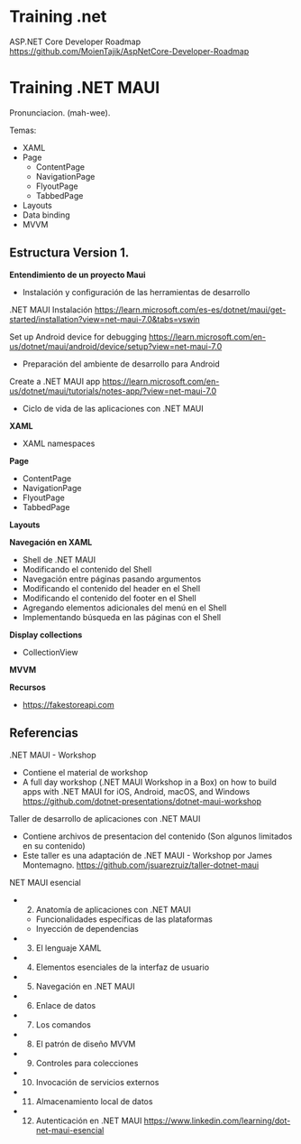 # Training .net


ASP.NET Core Developer Roadmap
https://github.com/MoienTajik/AspNetCore-Developer-Roadmap

# Training .NET MAUI 

Pronunciacion. (mah-wee). 


Temas:
- XAML
- Page
  - ContentPage
  - NavigationPage
  - FlyoutPage
  - TabbedPage
- Layouts
- Data binding
- MVVM


## Estructura Version 1.

**Entendimiento de un proyecto Maui**

- Instalación y configuración de las herramientas de desarrollo

.NET MAUI Instalación
https://learn.microsoft.com/es-es/dotnet/maui/get-started/installation?view=net-maui-7.0&tabs=vswin


Set up Android device for debugging
https://learn.microsoft.com/en-us/dotnet/maui/android/device/setup?view=net-maui-7.0

- Preparación del ambiente de desarrollo para Android

Create a .NET MAUI app
https://learn.microsoft.com/en-us/dotnet/maui/tutorials/notes-app/?view=net-maui-7.0

- Ciclo de vida de las aplicaciones con .NET MAUI

**XAML**

- XAML namespaces

**Page**

- ContentPage
- NavigationPage
- FlyoutPage
- TabbedPage


**Layouts**


**Navegación en XAML**

- Shell de .NET MAUI
- Modificando el contenido del Shell
- Navegación entre páginas pasando argumentos
- Modificando el contenido del header en el Shell
- Modificando el contenido del footer en el Shell
- Agregando elementos adicionales del menú en el Shell
- Implementando búsqueda en las páginas con el Shell

**Display collections**
- CollectionView

**MVVM**

**Recursos**

- https://fakestoreapi.com

## Referencias


.NET MAUI - Workshop
- Contiene el material de workshop 
- A full day workshop (.NET MAUI Workshop in a Box) on how to build apps with .NET MAUI for iOS, Android, macOS, and Windows 
https://github.com/dotnet-presentations/dotnet-maui-workshop


Taller de desarrollo de aplicaciones con .NET MAUI
- Contiene archivos de presentacion del contenido (Son algunos limitados en su contenido)
- Este taller es una adaptación de .NET MAUI - Workshop por James Montemagno.
https://github.com/jsuarezruiz/taller-dotnet-maui


NET MAUI esencial
- 2. Anatomía de aplicaciones con .NET MAUI
  - Funcionalidades específicas de las plataformas
  - Inyección de dependencias
- 3. El lenguaje XAML
- 4. Elementos esenciales de la interfaz de usuario
- 5. Navegación en .NET MAUI
- 6. Enlace de datos
- 7. Los comandos
- 8. El patrón de diseño MVVM
- 9. Controles para colecciones
- 10. Invocación de servicios externos
- 11. Almacenamiento local de datos
- 12. Autenticación en .NET MAUI
https://www.linkedin.com/learning/dot-net-maui-esencial


